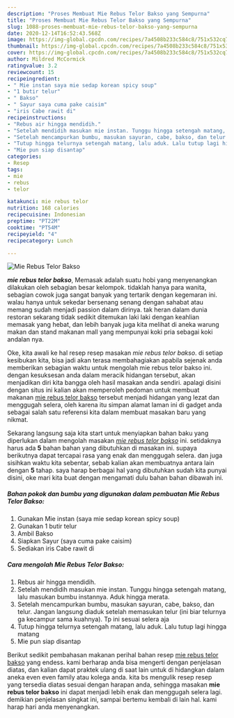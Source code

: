 ```yaml
---
description: "Proses Membuat Mie Rebus Telor Bakso yang Sempurna"
title: "Proses Membuat Mie Rebus Telor Bakso yang Sempurna"
slug: 1088-proses-membuat-mie-rebus-telor-bakso-yang-sempurna
date: 2020-12-14T16:52:43.568Z
image: https://img-global.cpcdn.com/recipes/7a4508b233c584c8/751x532cq70/mie-rebus-telor-bakso-foto-resep-utama.jpg
thumbnail: https://img-global.cpcdn.com/recipes/7a4508b233c584c8/751x532cq70/mie-rebus-telor-bakso-foto-resep-utama.jpg
cover: https://img-global.cpcdn.com/recipes/7a4508b233c584c8/751x532cq70/mie-rebus-telor-bakso-foto-resep-utama.jpg
author: Mildred McCormick
ratingvalue: 3.2
reviewcount: 15
recipeingredient:
- " Mie instan saya mie sedap korean spicy soup"
- "1 butir telur"
- " Bakso"
- " Sayur saya cuma pake caisim"
- "iris Cabe rawit di"
recipeinstructions:
- "Rebus air hingga mendidih."
- "Setelah mendidih masukan mie instan. Tunggu hingga setengah matang, lalu masukan bumbu instannya. Aduk hingga merata."
- "Setelah mencampurkan bumbu, masukan sayuran, cabe, bakso, dan telur. Jangan langsung diaduk setelah memasukan telur (ini biar telurnya ga kecampur sama kuahnya). Tp ini sesuai selera aja"
- "Tutup hingga telurnya setengah matang, lalu aduk. Lalu tutup lagi hingga matang"
- "Mie pun siap disantap"
categories:
- Resep
tags:
- mie
- rebus
- telor

katakunci: mie rebus telor 
nutrition: 168 calories
recipecuisine: Indonesian
preptime: "PT22M"
cooktime: "PT54M"
recipeyield: "4"
recipecategory: Lunch

---
```



![Mie Rebus Telor Bakso](https://img-global.cpcdn.com/recipes/7a4508b233c584c8/751x532cq70/mie-rebus-telor-bakso-foto-resep-utama.jpg)

<b><i>mie rebus telor bakso</i></b>, Memasak adalah suatu hobi yang menyenangkan dilakukan oleh sebagian besar kelompok. tidaklah hanya para wanita, sebagian cowok juga sangat banyak yang tertarik dengan kegemaran ini. walau hanya untuk sekedar bersenang senang dengan sahabat atau memang sudah menjadi passion dalam dirinya. tak heran dalam dunia restoran sekarang tidak sedikit ditemukan laki laki dengan keahlian memasak yang hebat, dan lebih banyak juga kita melihat di aneka warung makan dan stand makanan mall yang mempunyai koki pria sebagai koki andalan nya.

Oke, kita awali ke hal resep resep masakan <i>mie rebus telor bakso</i>. di setiap kesibukan kita, bisa jadi akan terasa membahagiakan apabila sejenak anda memberikan sebagian waktu untuk mengolah mie rebus telor bakso ini. dengan kesuksesan anda dalam meracik hidangan tersebut, akan menjadikan diri kita bangga oleh hasil masakan anda sendiri. apalagi disini dengan situs ini kalian akan memperoleh pedoman untuk membuat makanan <u>mie rebus telor bakso</u> tersebut menjadi hidangan yang lezat dan menggugah selera, oleh karena itu simpan alamat laman ini di gadget anda sebagai salah satu referensi kita dalam membuat masakan baru yang nikmat.




Sekarang langsung saja kita start untuk menyiapkan bahan baku yang diperlukan dalam mengolah masakan <u><i>mie rebus telor bakso</i></u> ini. setidaknya harus ada <b>5</b> bahan bahan yang dibutuhkan di masakan ini. supaya berikutnya dapat tercapai rasa yang enak dan menggugah selera. dan juga sisihkan waktu kita sebentar, sebab kalian akan membuatnya antara lain dengan <b>5</b> tahap. saya harap berbagai hal yang dibutuhkan sudah kita punyai disini, oke mari kita buat dengan mengamati dulu bahan bahan dibawah ini.

<!--inarticleads1-->

##### Bahan pokok dan bumbu yang digunakan dalam pembuatan Mie Rebus Telor Bakso:

1. Gunakan  Mie instan (saya mie sedap korean spicy soup)
1. Gunakan 1 butir telur
1. Ambil  Bakso
1. Siapkan  Sayur (saya cuma pake caisim)
1. Sediakan iris Cabe rawit di




<!--inarticleads2-->

##### Cara mengolah Mie Rebus Telor Bakso:

1. Rebus air hingga mendidih.
1. Setelah mendidih masukan mie instan. Tunggu hingga setengah matang, lalu masukan bumbu instannya. Aduk hingga merata.
1. Setelah mencampurkan bumbu, masukan sayuran, cabe, bakso, dan telur. Jangan langsung diaduk setelah memasukan telur (ini biar telurnya ga kecampur sama kuahnya). Tp ini sesuai selera aja
1. Tutup hingga telurnya setengah matang, lalu aduk. Lalu tutup lagi hingga matang
1. Mie pun siap disantap




Berikut sedikit pembahasan makanan perihal bahan resep <u>mie rebus telor bakso</u> yang endess. kami berharap anda bisa mengerti dengan penjelasan diatas, dan kalian dapat praktek ulang di saat lain untuk di hidangkan dalam aneka even even family atau kolega anda. kita bs mengulik resep resep yang tersedia diatas sesuai dengan harapan anda, sehingga masakan <b>mie rebus telor bakso</b> ini dapat menjadi lebih enak dan menggugah selera lagi. demikian penjelasan singkat ini, sampai bertemu kembali di lain hal. kami harap hari anda menyenangkan.
